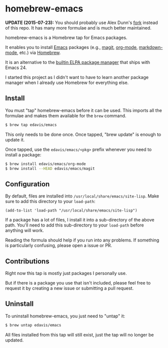 homebrew-emacs
==============

**UPDATE (2015-07-23):** You should probably use Alex Dunn's
  [fork](https://github.com/dunn/homebrew-emacs) instead of this
  repo. It has many more formulae and is much better maintained.

homebrew-emacs is a Homebrew tap for Emacs packages.

It enables you to install [Emacs](https://gnu.org/s/emacs/) packages
(e.g., [magit][], [org-mode][], [markdown-mode][], etc.) via
[Homebrew](http://brew.sh/).

It is an alternative to the [builtin ELPA package manager][elpa] that
ships with Emacs 24.

I started this project as I didn't want to have to learn another
package manager when I already use Homebrew for everything else.

[elpa]: http://www.gnu.org/software/emacs/manual/html_node/emacs/Packages.html#Packages
[magit]: https://github.com/magit/magit
[org-mode]: http://orgmode.org/
[markdown-mode]: http://jblevins.org/projects/markdown-mode/

Install
-------

You must "tap" homebrew-emacs before it can be used. This imports all
the formulae and makes them available for the `brew` command.

```bash
$ brew tap edavis/emacs
```

This only needs to be done once. Once tapped, "brew update" is enough
to update it.

Once tapped, use the `edavis/emacs/<pkg>` prefix whenever you need to
install a package:

```bash
$ brew install edavis/emacs/org-mode
$ brew install --HEAD edavis/emacs/magit
```

Configuration
-------------

By default, files are installed into
`/usr/local/share/emacs/site-lisp`. Make sure to add this directory to
your `load-path`:

```elisp
(add-to-list 'load-path "/usr/local/share/emacs/site-lisp")
```

If a package has a lot of files, I install it into a sub-directory of
the above path. You'll need to add this sub-directory to your
`load-path` before anything will work.

Reading the formula should help if you run into any problems. If
something is particularly confusing, please open a issue or PR.

Contributions
-------------

Right now this tap is mostly just packages I personally use.

But if there is a package you use that isn't included, please feel
free to request it by creating a new issue or submitting a pull request.

Uninstall
---------

To uninstall homebrew-emacs, you just need to "untap" it:

```bash
$ brew untap edavis/emacs
```

All files installed from this tap will still exist, just the tap will
no longer be updated.
